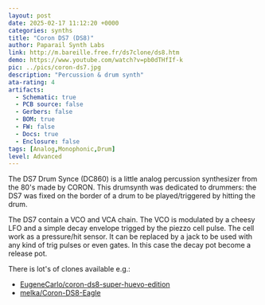 ```yaml
---
layout: post
date: 2025-02-17 11:12:20 +0000
categories: synths
title: "Coron DS7 (DS8)"
author: Paparail Synth Labs
link: http://m.bareille.free.fr/ds7clone/ds8.htm
demo: https://www.youtube.com/watch?v=pb0dTHfIf-k
pic: ../pics/coron-ds7.jpg
description: "Percussion & drum synth"
ata-rating: 4
artifacts:
  - Schematic: true
  - PCB source: false
  - Gerbers: false
  - BOM: true
  - FW: false
  - Docs: true
  - Enclosure: false
tags: [Analog,Monophonic,Drum]
level: Advanced
---
```


The DS7 Drum Synce (DC860) is a little analog percussion synthesizer from the 80's made by CORON. This drumsynth was dedicated to drummers: the DS7 was fixed on the border of a drum to be played/triggered by hitting the drum.

The DS7 contain a VCO and VCA chain. The VCO is modulated by a cheesy LFO and a simple decay envelope trigged by the piezzo cell pulse. The cell work as a pressure/hit sensor. It can be replaced by a jack to be used with any kind of trig pulses or even gates. In this case the decay pot become a release pot.

There is lot's of clones available e.g.:
- [EugeneCarlo/coron-ds8-super-huevo-edition](https://github.com/EugeneCarlo/coron-ds8-super-huevo-edition/)
- [melka/Coron-DS8-Eagle](https://github.com/melka/Coron-DS8-Eagle)